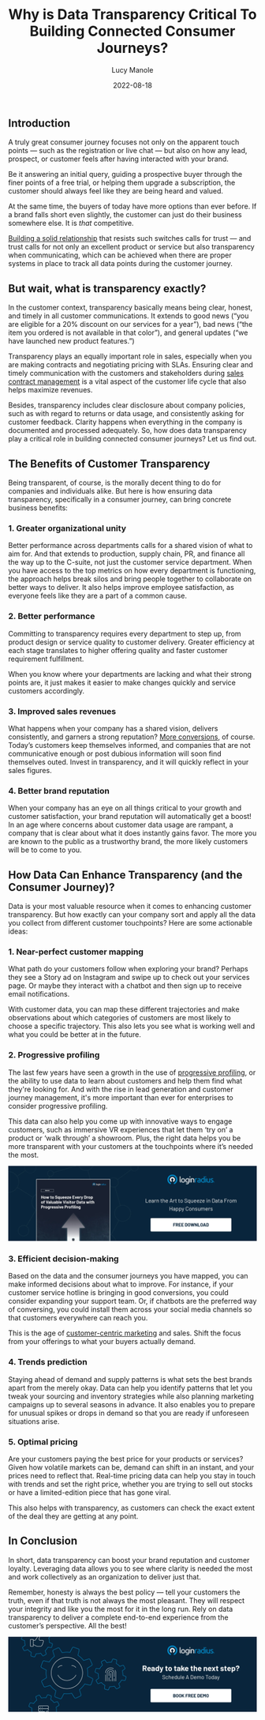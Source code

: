 ﻿---
title: "Why is Data Transparency Critical To Building Connected Consumer Journeys?"
date: "2022-08-18"
coverImage: "customer-journey.webp"
tags: ["progressive profiling", "cx", "data transparency"]
author: "Lucy Manole"
description: "Data is your most valuable resource when it comes to enhancing customer transparency. But how exactly can your company sort and apply all the data you collect from different customer touchpoints? This blog shares some actionable ideas."
metadescription: "Data transparency means being honest throughout the customer journey. This blog explains how ensuring data transparency can bring concrete business benefits."
metatitle: "Building Connected Customer Journeys With Data Transparency"
---

## Introduction

A truly great consumer journey focuses not only on the apparent touch points — such as the registration or live chat — but also on how any lead, prospect, or customer feels after having interacted with your brand.

Be it answering an initial query, guiding a prospective buyer through the finer points of a free trial, or helping them upgrade a subscription, the customer should always feel like they are being heard and valued.

At the same time, the buyers of today have more options than ever before. If a brand falls short even slightly, the customer can just do their business somewhere else. It is _that_ competitive.

[Building a solid relationship](https://www.loginradius.com/blog/growth/customer-relationship-business/) that resists such switches calls for trust — and trust calls for not only an excellent product or service but also transparency when communicating, which can be achieved when there are proper systems in place to track all data points during the customer journey.


## But wait, what is transparency exactly?

In the customer context, transparency basically means being clear, honest, and timely in all customer communications. It extends to good news (“you are eligible for a 20% discount on our services for a year”), bad news (“the item you ordered is not available in that color”), and general updates (“we have launched new product features.”)

Transparency plays an equally important role in sales, especially when you are making contracts and negotiating pricing with SLAs. Ensuring clear and timely communication with the customers and stakeholders during [sales contract management](https://dealhub.io/glossary/contract-management/) is a vital aspect of the customer life cycle that also helps maximize revenues.

Besides, transparency includes clear disclosure about company policies, such as with regard to returns or data usage, and consistently asking for customer feedback. Clarity happens when everything in the company is documented and processed adequately. So, how does data transparency play a critical role in building connected consumer journeys? Let us find out.


## The Benefits of Customer Transparency

Being transparent, of course, is the morally decent thing to do for companies and individuals alike. But here is how ensuring data transparency, specifically in a consumer journey, can bring concrete business benefits:


### 1. Greater organizational unity

Better performance across departments calls for a shared vision of what to aim for. And that extends to production, supply chain, PR, and finance all the way up to the C-suite, not just the customer service department. When you have access to the top metrics on how every department is functioning, the approach helps break silos and bring people together to collaborate on better ways to deliver. It also helps improve employee satisfaction, as everyone feels like they are a part of a common cause.


### 2. Better performance

Committing to transparency requires every department to step up, from product design or service quality to customer delivery. Greater efficiency at each stage translates to higher offering quality and faster customer requirement fulfillment.

When you know where your departments are lacking and what their strong points are, it just makes it easier to make changes quickly and service customers accordingly.


### 3. Improved sales revenues

What happens when your company has a shared vision, delivers consistently, and garners a strong reputation? [More conversions](https://www.loginradius.com/blog/growth/leverage-website-for-more-conversions/), of course. Today’s customers keep themselves informed, and companies that are not communicative enough or post dubious information will soon find themselves outed. Invest in transparency, and it will quickly reflect in your sales figures.

### 4. Better brand reputation

When your company has an eye on all things critical to your growth and customer satisfaction, your brand reputation will automatically get a boost! In an age where concerns about customer data usage are rampant, a company that is clear about what it does instantly gains favor. The more you are known to the public as a trustworthy brand, the more likely customers will be to come to you.

## How Data Can Enhance Transparency (and the Consumer Journey)?

Data is your most valuable resource when it comes to enhancing customer transparency. But how exactly can your company sort and apply all the data you collect from different customer touchpoints? Here are some actionable ideas:


### 1. Near-perfect customer mapping

What path do your customers follow when exploring your brand? Perhaps they see a Story ad on Instagram and swipe up to check out your services page. Or maybe they interact with a chatbot and then sign up to receive email notifications.

With customer data, you can map these different trajectories and make observations about which categories of customers are most likely to choose a specific trajectory. This also lets you see what is working well and what you could be better at in the future.


### 2. Progressive profiling

The last few years have seen a growth in the use of [progressive profiling](https://www.loginradius.com/progressive-profiling/), or the ability to use data to learn about customers and help them find what they're looking for. And with the rise in lead generation and customer journey management, it's more important than ever for enterprises to consider progressive profiling.

This data can also help you come up with innovative ways to engage customers, such as immersive VR experiences that let them ‘try on’ a product or ‘walk through’ a showroom. Plus, the right data helps you be more transparent with your customers at the touchpoints where it’s needed the most.

[![EB-progressive-profiling](EB-progressive-profiling.webp)](https://www.loginradius.com/resource/how-to-squeeze-every-drop-of-progressive-profiling/)


### 3. Efficient decision-making

Based on the data and the consumer journeys you have mapped, you can make informed decisions about what to improve. For instance, if your customer service hotline is bringing in good conversions, you could consider expanding your support team. Or, if chatbots are the preferred way of conversing, you could install them across your social media channels so that customers everywhere can reach you.

This is the age of [customer-centric marketing](https://www.loginradius.com/blog/growth/lead-era-customer-centric-marketing/) and sales. Shift the focus from your offerings to what your buyers actually demand.


### 4. Trends prediction

Staying ahead of demand and supply patterns is what sets the best brands apart from the merely okay. Data can help you identify patterns that let you tweak your sourcing and inventory strategies while also planning marketing campaigns up to several seasons in advance. It also enables you to prepare for unusual spikes or drops in demand so that you are ready if unforeseen situations arise.


### 5. Optimal pricing

Are your customers paying the best price for your products or services? Given how volatile markets can be, demand can shift in an instant, and your prices need to reflect that. Real-time pricing data can help you stay in touch with trends and set the right price, whether you are trying to sell out stocks or have a limited-edition piece that has gone viral.

This also helps with transparency, as customers can check the exact extent of the deal they are getting at any point.


## In Conclusion

In short, data transparency can boost your brand reputation and customer loyalty. Leveraging data allows you to see where clarity is needed the most and work collectively as an organization to deliver just that.

Remember, honesty is always the best policy — tell your customers the truth, even if that truth is not always the most pleasant. They will respect your integrity and like you the most for it in the long run. Rely on data transparency to deliver a complete end-to-end experience from the customer’s perspective. All the best!

[![book-a-demo-Consultation](../../assets/book-a-demo-loginradius.webp)](https://www.loginradius.com/contact-us?utm_source=blog&utm_medium=web&utm_campaign=build-customer-journeys-data-transparency)
